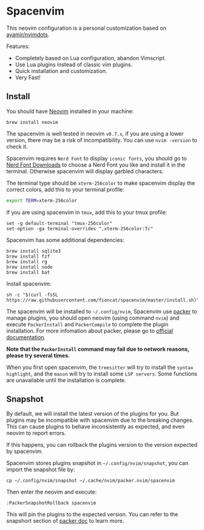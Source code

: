 # Spacenvim

This neovim configuration is a personal customization based on [ayamir/nvimdots](https://github.com/ayamir/nvimdots).

Features:

- Completely based on Lua configuration, abandon Vimscript.
- Use Lua plugins instead of classic vim plugins.
- Quick installation and customization.
- Very Fast!

## Install

You should have [Neovim](https://neovim.io) installed in your machine:

```shell
brew install neovim
```

The spacenvim is well tested in neovim `v0.7.x`, if you are using a lower version, there may be a risk of incompatibility. You can use `nvim -version` to check it.

Spacenvim requires `Nerd Font` to display `iconic fonts`, you should go to [Nerd Font Downloads](https://www.nerdfonts.com/font-downloads) to choose a Nerd Font you like and install it in the terminal. Otherwise spacenvim will display garbled characters.

The terminal type should be `xterm-256color` to make spacenvim display the correct colors, add this to your terminal profile:

```bash
export TERM=xterm-256color
```

If you are using spacenvim in `tmux`, add this to your tmux profile:

```tmux
set -g default-terminal "tmux-256color"
set-option -ga terminal-overrides ",xterm-256color:Tc"
```

Spacenvim has some additional dependencies:

```shell
brew install sqlite3
brew install fzf
brew install rg
brew install node
brew install bat
```

Install spacenvim:

```shell
sh -c "$(curl -fsSL https://raw.githubusercontent.com/fioncat/spacenvim/master/install.sh)"
```

The spacenvim will be installed to `~/.config/nvim`,  Spacenvim use [packer](https://github.com/wbthomason/packer.nvim) to manage plugins, you should open neovim (using command `nvim`) and execute `PackerInstall` and `PackerCompile` to complete the plugin installation. For more infomation about packer, please go to [official documentation](https://github.com/wbthomason/packer.nvim/blob/master/doc/packer.txt).

**Note that the `PackerInstall` command may fail due to network reasons, please try several times.**

When you first open spacenvim, the `treesitter` will try to install the `syntax highlight`, and the `mason` will try to install some `LSP servers`. Some functions are unavailable until the installation is complete.

## Snapshot

By default, we will install the latest version of the plugins for you. But plugins may be incompatible with spacenvim due to the breaking changes. This can cause plugins to behave inconsistently as expected, and even neovim to report errors.

If this happens, you can rollback the plugins version to the version expected by spacenvim.

Spacenvim stores plugins snapshot in `~/.config/nvim/snapshot`, you can import the snapshot file by:

```shell
cp ~/.config/nvim/snapshot ~/.cache/nvim/packer.nvim/spacenvim
```

Then enter the neovim and execute:

```shell
:PackerSnapshotRollback spacenvim
```

This will pin the plugins to the expected version. You can refer to the snapshort section of [packer doc](https://github.com/wbthomason/packer.nvim/blob/master/doc/packer.txt) to learn more.
